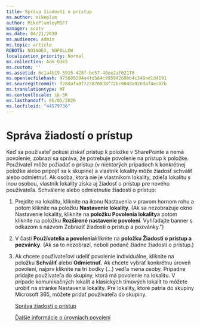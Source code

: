 ```yaml
---
title: Správa žiadostí o prístup
ms.author: mikeplum
author: MikePlumleyMSFT
manager: scotv
ms.date: 04/21/2020
ms.audience: Admin
ms.topic: article
ROBOTS: NOINDEX, NOFOLLOW
localization_priority: Normal
ms.collection: Adm_O365
ms.custom: ''
ms.assetid: 6c1a4b19-5915-428f-bc57-40ee2af62178
ms.openlocfilehash: 975609294a4fd564c99594269bb4c348ad1d4191
ms.sourcegitcommit: f28dafa0f727870038f72bc904da926daf4ec07b
ms.translationtype: MT
ms.contentlocale: sk-SK
ms.lasthandoff: 06/05/2020
ms.locfileid: "44579736"
---
```

# <a name="manage-access-requests"></a>Správa žiadostí o prístup

Keď sa používateľ pokúsi získať prístup k položke v SharePointe a nemá povolenie, zobrazí sa správa, že potrebuje povolenie na prístup k položke. Používateľ môže požiadať o prístup (v niektorých prípadoch k konkrétnej položke alebo pripojiť sa k skupine) a vlastník lokality môže žiadosť schváliť alebo odmietnuť. Ak osoba, ktorá nie je vlastníkom lokality, zdieľa lokalitu s inou osobou, vlastník lokality získa aj žiadosť o prístup pre nového používateľa. Schválenie alebo odmietnutie žiadostí o prístup:
  
1. Prejdite na lokalitu, kliknite na ikonu Nastavenia v pravom hornom rohu a potom kliknite na položku **Nastavenie lokality**. (Ak sa nezobrazuje okno Nastavenie lokality, kliknite na **položku Povolenia lokality**a potom kliknite na položku **Rozšírené nastavenie povolení**. Vyhľadajte banner s odkazom s názvom Zobraziť žiadosti o prístup a pozvánky.")
    
2. V časti **Používatelia a povolenia**kliknite na **položku Žiadosti o prístup a pozvánky**. (Ak sa to nezobrazí, neboli podané žiadne žiadosti o prístup.)
    
3. Ak chcete používateľovi udeliť povolenie individuálne, kliknite na položku **Schváliť** alebo **Odmietnuť**. Ak chcete vybrať konkrétnu úroveň povolení, najprv kliknite na tri bodky (...) vedľa mena osoby. Prípadne pridajte používateľa do skupiny, ktorá má povolenie na lokalitu. V prípade komunikačných lokalít a klasických tímových lokalít to môžete urobiť na stránke Nastavenia lokality. Pre lokality, ktoré patria do skupiny Microsoft 365, môžete pridať používateľa do skupiny.
    
    [Správa žiadostí o prístup](https://go.microsoft.com/fwlink/?linkid=2008747)
    
    [Ďalšie informácie o úrovniach povolení](https://go.microsoft.com/fwlink/?linkid=867071)
    


